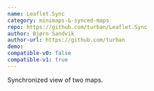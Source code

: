 ```yaml
---
name: Leaflet.Sync
category: minimaps-&-synced-maps
repo: https://github.com/turban/Leaflet.Sync
author: Bjørn Sandvik
author-url: https://github.com/turban
demo: 
compatible-v0: false
compatible-v1: true
---
```


Synchronized view of two maps.
